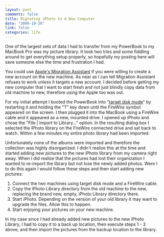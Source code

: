 ```yaml
--- 
layout: post
comments: false
title: Migrating iPhoto to A New Computer
date: "2009-10-26"
link: false
categories: life
---
```

One of the largest sets of data I had to transfer from my PowerBook to my MacBook Pro was my picture library. It took two tries and some fiddling around to get everything setup properly, so hopefully my posting here will save someone else the time and frustration I had.

You could use <a title="Apple's Migration Assistant" href="http://support.apple.com/kb/HT1554" target="_blank">Apple's Migration Assistant</a> if you were willing to create a new account on the new machine. As near as I can tell Migration Assistant refuses to work unless it targets a new account. I decided before getting my new computer that I want to start fresh and not just blindly copy data from old machine to new, therefore using the Apple too was out.

For my initial attempt I booted the PowerBook into "<a title="Target Disk Mode" href="http://support.apple.com/kb/HT1661" target="_blank">target disk mode</a>" by restarting it and holding the "T" key down until the FireWire symbol appeared on the screen. I then plugged it into the MacBook using a FireWire cable and it appeared as a new, mounted drive. I opened up iPhoto and chose the "File | Import to Library..." option. In the resulting dialog box I selected the iPhoto library on the FireWire connected drive and sat back to watch. Within a few minutes my entire photo library had been imported.

Unfortunately none of the albums were imported and therefore the collection was highly disorganized. I didn't realize this at the time and started adding new pictures to the new iPhoto library from my camera right away. When I did realize that the pictures had lost their organization I wanted to re-import the library but not lose the newly added photos. Were I to do this again I would follow these steps and then start adding new pictures:
<ol>
	<li>Connect the two machines using target disk mode and a FireWire cable.</li>
	<li>Copy the iPhoto Library directory from the old machine to the new, replacing the brand new, empty, iPhoto Library directory there.</li>
	<li>Start iPhoto. Depending on the version of your old library it may want to upgrade the files. Allow this to happen.</li>
	<li>Start enjoying your pictures on your new machine.</li>
</ol>
In my case since I had already added new pictures to the new iPhoto Library, I had to copy it to a back up location, then execute steps 1 - 3 above, and then import the pictures from the backup location to the library.
